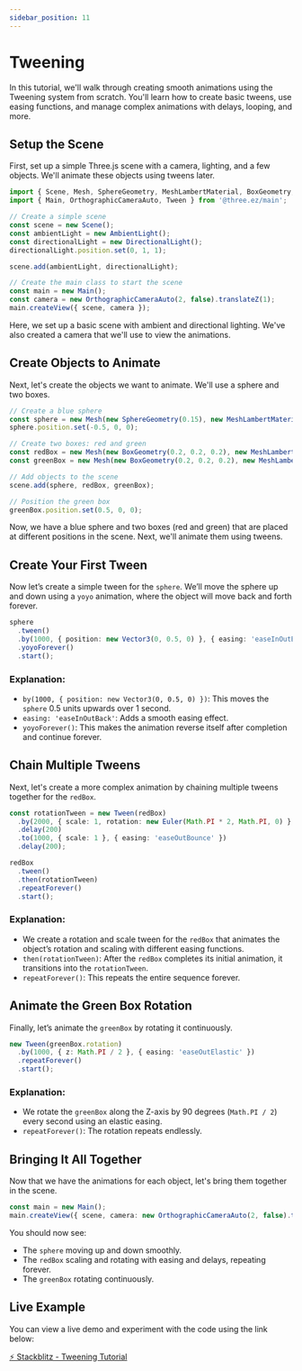 ```yaml
---
sidebar_position: 11
---
```


# Tweening

In this tutorial, we'll walk through creating smooth animations using the Tweening system from scratch. You'll learn how to create basic tweens, use easing functions, and manage complex animations with delays, looping, and more.

## Setup the Scene

First, set up a simple Three.js scene with a camera, lighting, and a few objects. We'll animate these objects using tweens later.

```typescript
import { Scene, Mesh, SphereGeometry, MeshLambertMaterial, BoxGeometry, Vector3, AmbientLight, DirectionalLight, Euler } from 'three';
import { Main, OrthographicCameraAuto, Tween } from '@three.ez/main';

// Create a simple scene
const scene = new Scene();
const ambientLight = new AmbientLight();
const directionalLight = new DirectionalLight();
directionalLight.position.set(0, 1, 1);

scene.add(ambientLight, directionalLight);

// Create the main class to start the scene
const main = new Main();
const camera = new OrthographicCameraAuto(2, false).translateZ(1);
main.createView({ scene, camera });
```

Here, we set up a basic scene with ambient and directional lighting. We've also created a camera that we'll use to view the animations.

## Create Objects to Animate

Next, let's create the objects we want to animate. We'll use a sphere and two boxes.

```typescript
// Create a blue sphere
const sphere = new Mesh(new SphereGeometry(0.15), new MeshLambertMaterial({ color: 'blue' }));
sphere.position.set(-0.5, 0, 0);

// Create two boxes: red and green
const redBox = new Mesh(new BoxGeometry(0.2, 0.2, 0.2), new MeshLambertMaterial({ color: 'red' }));
const greenBox = new Mesh(new BoxGeometry(0.2, 0.2, 0.2), new MeshLambertMaterial({ color: 'green' }));

// Add objects to the scene
scene.add(sphere, redBox, greenBox);

// Position the green box
greenBox.position.set(0.5, 0, 0);
```

Now, we have a blue sphere and two boxes (red and green) that are placed at different positions in the scene. Next, we'll animate them using tweens.

## Create Your First Tween

Now let’s create a simple tween for the `sphere`. We’ll move the sphere up and down using a `yoyo` animation, where the object will move back and forth forever.

```typescript
sphere
  .tween()
  .by(1000, { position: new Vector3(0, 0.5, 0) }, { easing: 'easeInOutBack' })
  .yoyoForever()
  .start();
```

### Explanation:
- `by(1000, { position: new Vector3(0, 0.5, 0) })`: This moves the `sphere` 0.5 units upwards over 1 second.
- `easing: 'easeInOutBack'`: Adds a smooth easing effect.
- `yoyoForever()`: This makes the animation reverse itself after completion and continue forever.

## Chain Multiple Tweens

Next, let's create a more complex animation by chaining multiple tweens together for the `redBox`.

```typescript
const rotationTween = new Tween(redBox)
  .by(2000, { scale: 1, rotation: new Euler(Math.PI * 2, Math.PI, 0) }, { easing: 'easeOutElastic' })
  .delay(200)
  .to(1000, { scale: 1 }, { easing: 'easeOutBounce' })
  .delay(200);

redBox
  .tween()
  .then(rotationTween)
  .repeatForever()
  .start();
```

### Explanation:
- We create a rotation and scale tween for the `redBox` that animates the object’s rotation and scaling with different easing functions.
- `then(rotationTween)`: After the `redBox` completes its initial animation, it transitions into the `rotationTween`.
- `repeatForever()`: This repeats the entire sequence forever.

## Animate the Green Box Rotation

Finally, let’s animate the `greenBox` by rotating it continuously.

```typescript
new Tween(greenBox.rotation)
  .by(1000, { z: Math.PI / 2 }, { easing: 'easeOutElastic' })
  .repeatForever()
  .start();
```

### Explanation:
- We rotate the `greenBox` along the Z-axis by 90 degrees (`Math.PI / 2`) every second using an elastic easing.
- `repeatForever()`: The rotation repeats endlessly.

## Bringing It All Together

Now that we have the animations for each object, let's bring them together in the scene.

```typescript
const main = new Main();
main.createView({ scene, camera: new OrthographicCameraAuto(2, false).translateZ(1) });
```

You should now see:
- The `sphere` moving up and down smoothly.
- The `redBox` scaling and rotating with easing and delays, repeating forever.
- The `greenBox` rotating continuously.

## Live Example

You can view a live demo and experiment with the code using the link below:

[⚡ Stackblitz - Tweening Tutorial](https://stackblitz.com/edit/three-ez-tweening?file=src%2Fmain.ts)
